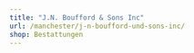 ```yaml
---
title: "J.N. Boufford & Sons Inc"
url: /manchester/j-n-boufford-und-sons-inc/
shop: Bestattungen
---
```

